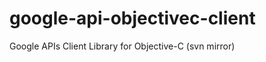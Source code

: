 google-api-objectivec-client
============================

Google APIs Client Library for Objective-C (svn mirror)
